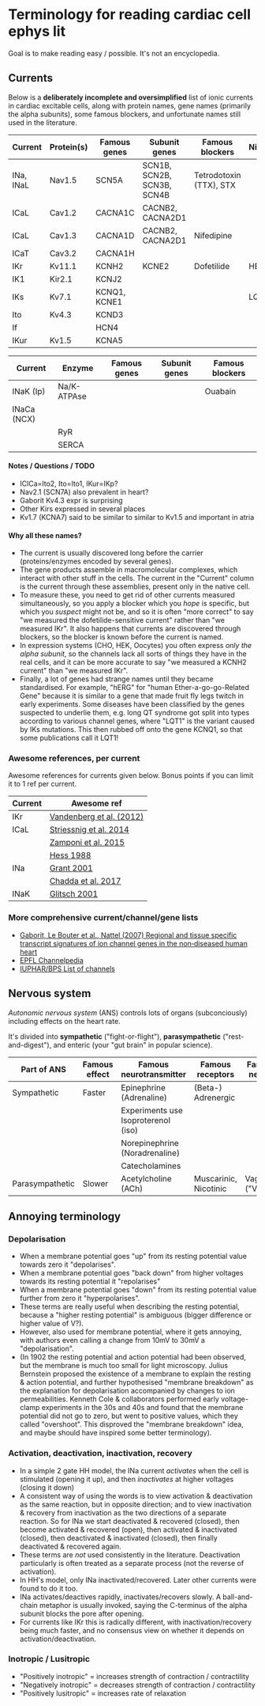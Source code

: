 # Terminology for reading cardiac cell ephys lit

Goal is to make reading easy / possible.
It's not an encyclopedia.

## Currents

Below is a **deliberately incomplete and oversimplified** list of ionic currents in cardiac excitable cells, along with protein names, gene names (primarily the alpha subunits), some famous blockers, and unfortunate names still used in the literature.

| Current   | Protein(s) | Famous genes | Subunit genes              | Famous blockers         | Nicknames |
|-----------|------------|--------------|----------------------------|-------------------------|-----------|
| INa, INaL | Nav1.5     | SCN5A        | SCN1B, SCN2B, SCN3B, SCN4B | Tetrodotoxin (TTX), STX |           |
| ICaL      | Cav1.2     | CACNA1C      | CACNB2, CACNA2D1           |                         |           |
| ICaL      | Cav1.3     | CACNA1D      | CACNB2, CACNA2D1           | Nifedipine              |           |
| ICaT      | Cav3.2     | CACNA1H      |                            |                         |           |
| IKr       | Kv11.1     | KCNH2        | KCNE2                      | Dofetilide              | HERG      |
| IK1       | Kir2.1     | KCNJ2        |                            |                         |           |
| IKs       | Kv7.1      | KCNQ1, KCNE1 |                            |                         | LQT1      |
| Ito       | Kv4.3      | KCND3        |                            |                         |           |
| If        |            | HCN4         |                            |                         |           |
| IKur      | Kv1.5      | KCNA5        |                            |                         |           |

| Current     | Enzyme      | Famous genes | Subunit genes              | Famous blockers   |
|-------------|-------------|--------------|----------------------------|-------------------|
| INaK (Ip)   | Na/K-ATPAse |              |                            | Ouabain           |
| INaCa (NCX) |             |              |                            |                   |
|             | RyR         |              |                            |                   |
|             | SERCA       |              |                            |                   | 

#### Notes / Questions / TODO

- IClCa=Ito2, Ito=Ito1, IKur=IKp?
- Nav2.1 (SCN7A) also prevalent in heart?
- Gaborit Kv4.3 expr is surprising
- Other Kirs expressed in several places
- Kv1.7 (KCNA7) said to be similar to similar to Kv1.5 and important in atria

#### Why all these names? 

- The current is usually discovered long before the carrier (proteins/enzymes encoded by several genes).
- The gene products assemble in macromolecular complexes, which interact with other stuff in the cells. The current in the "Current" column is the current through these assemblies, present only in the native cell.
- To measure these, you need to get rid of other currents measured simultaneously, so you apply a blocker which you _hope_ is specific, but which you _suspect_ might not be, and so it is often "more correct" to say "we measured the dofetilide-sensitive current" rather than "we measured IKr". It also happens that currents are discovered through blockers, so the blocker is known before the current is named.
- In expression systems (CHO, HEK, Oocytes) you often express _only the alpha subunit_, so the channels lack all sorts of things they have in the real cells, and it can be more accurate to say "we measured a KCNH2 current" than "we measured IKr".
- Finally, a lot of genes had strange names until they became standardised. For example, "hERG" for "human Ether-a-go-go-Related Gene" because it is similar to a gene that made fruit fly legs twitch in early experiments. Some diseases have been classified by the genes suspected to underlie them, e.g. long QT syndrome got split into types according to various channel genes, where "LQT1" is the variant caused by IKs mutations. This then rubbed off onto the gene KCNQ1, so that some publications call it LQT1!

### Awesome references, per current

Awesome references for currents given below.
Bonus points if you can limit it to 1 ref per current.

| Current | Awesome ref                                                            |
| --------|------------------------------------------------------------------------|
| IKr     | [Vandenberg et al. (2012)](https://doi.org/10.1152/physrev.00036.2011) |
| ICaL    | [Striessnig et al. 2014](https://doi.org/10.1002/wmts.102)             |
|         | [Zamponi et al. 2015](https://doi.org/10.1124/pr.114.009654)           |
|         | [Hess 1988](https://doi.org/10.1139/y88-201)                           |
| INa     | [Grant 2001](https://doi.org/10.1016/S0002-9343(00)00714-2)            |
|         | [Chadda et al. 2017](https://doi.org/10.1007/s00424-017-1959-1)        |
| INaK    | [Glitsch 2001](https://doi.org/10.1152/physrev.2001.81.4.1791)         |

### More comprehensive current/channel/gene lists

- [Gaborit, Le Bouter et al., Nattel (2007) Regional and tissue specific transcript signatures of ion channel genes in the non‐diseased human heart](https://doi.org/10.1113/jphysiol.2006.126714)
- [EPFL Channelpedia](https://channelpedia.epfl.ch/)
- [IUPHAR/BPS List of channels](https://www.guidetopharmacology.org/GRAC/IonChannelListForward?class=VGIC)

## Nervous system

*Autonomic nervous system* (ANS) controls lots of organs (subconciously) including effects on the heart rate.

It's divided into **sympathetic** ("fight-or-flight"), **parasympathetic** ("rest-and-digest"), and enteric (your "gut brain" in popular science).

| Part of ANS     | Famous effect | Famous neurotransmitter             | Famous receptors      | Famous nerves   |
|-----------------|---------------|-------------------------------------|-----------------------|-----------------|
| Sympathetic     | Faster        | Epinephrine (Adrenaline)            | (Beta-) Adrenergic    |                 |
|                 |               | Experiments use Isoproterenol (iso) |                       |                 |
|                 |               | Norepinephrine (Noradrenaline)      |                       |                 |
|                 |               | Catecholamines                      |                       |                 |
| Parasympathetic | Slower        | Acetylcholine (ACh)                 | Muscarinic, Nicotinic | Vagus ("Vagal") |

## Annoying terminology

### Depolarisation

- When a membrane potential goes "up" from its resting potential value towards zero it "depolarises".
- When a membrane potential goes "back down" from higher voltages towards its resting potential it "repolarises"
- When a membrane potential goes "down" from its resting potential value further from zero it "hyperpolarises".
- These terms are really useful when describing the resting potential, because a "higher resting potential" is ambiguous (bigger difference or higher value of V?).
- However, also used for membrane potential, where it gets annoying, with authors even calling a change from 10mV to 30mV a "depolarisation".
- (In 1902 the resting potential and action potential had been observed, but the membrane is much too small for light microscopy. Julius Bernstein proposed the existence of a membrane to explain the resting & action potential, and further hypothesised "membrane breakdown" as the explanation for depolarisation accompanied by changes to ion permeabilities. Kenneth Cole & collaborators performed early voltage-clamp experiments in the 30s and 40s and found that the membrane potential did not go to zero, but went to positive values, which they called "overshoot". This disproved the "membrane breakdown" idea, and maybe should have inspired some better terminology).

### Activation, deactivation, inactivation, recovery

- In a simple 2 gate HH model, the INa current *activates* when the cell is stimulated (opening it up), and then *inactivates* at higher voltages (closing it down)
- A consistent way of using the words is to view activation & deactivation as the same reaction, but in opposite direction; and to view inactivation & recovery from inactivation as the two directions of a separate reaction. So for INa we start deactivated & recovered (closed), then become activated & recovered (open), then activated & inactivated (closed), then deactivated & inactivated (closed), then finally deactivated & recovered again.
- These terms are _not_ used consistently in the literature. Deactivation particularly is often treated as a separate process (not the reverse of activation).
- In HH's model, only INa inactivated/recovered. Later other currents were found to do it too.
- INa activates/deactives rapidly, inactivates/recovers slowly. A ball-and-chain metaphor is usually invoked, saying the C-terminus of the alpha subunit blocks the pore after opening.
- For currents like IKr this is radically different, with inactivation/recovery being much faster, and no consensus view on whether it depends on activation/deactivation.

### Inotropic / Lusitropic

- "Positively inotropic" = increases strength of contraction / contractility
- "Negatively inotropic" = decreases strength of contraction / contractility
- "Positively lusitropic" = increases rate of relaxation
